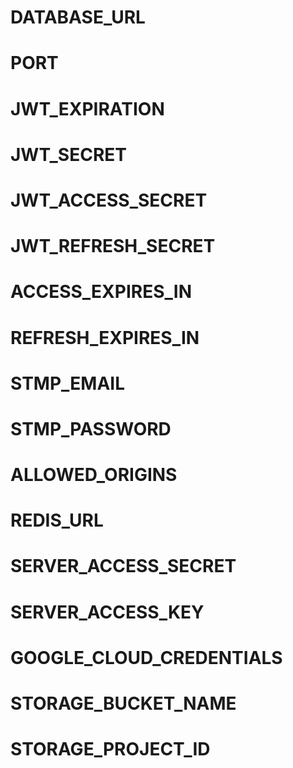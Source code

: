 # DATABASE_URL

# PORT

# JWT_EXPIRATION

# JWT_SECRET

# JWT_ACCESS_SECRET

# JWT_REFRESH_SECRET

# ACCESS_EXPIRES_IN

# REFRESH_EXPIRES_IN

# STMP_EMAIL

# STMP_PASSWORD

# ALLOWED_ORIGINS

# REDIS_URL

# SERVER_ACCESS_SECRET

# SERVER_ACCESS_KEY

# GOOGLE_CLOUD_CREDENTIALS

# STORAGE_BUCKET_NAME

# STORAGE_PROJECT_ID
